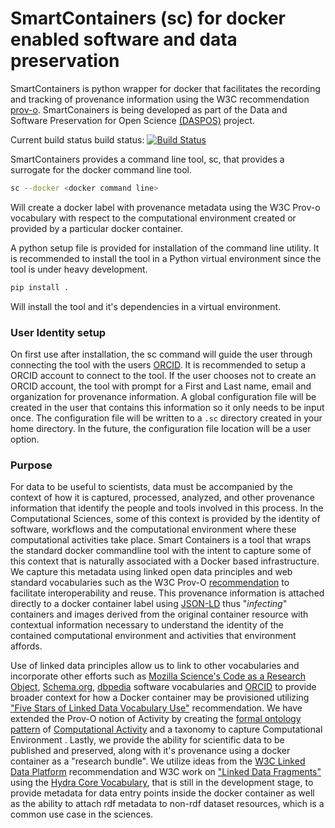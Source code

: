 # SmartContainers (sc) for docker enabled software and data preservation

SmartContainers is python wrapper for docker that facilitates the recording
and tracking of provenance information using the W3C recommendation [prov-o](http://www.w3.org/TR/prov-o/).
SmartConainers is being developed as part of the Data and Software Preservation  for Open Science [(DASPOS)](http://daspos.org) project.

Current build status  build status: [![Build Status](https://travis-ci.org/crcresearch/smartcontainers.svg?branch=master)](https://travis-ci.org/crcresearch/smartcontainers)

SmartContainers provides a command line tool, sc, that provides a surrogate for the docker command line tool.

```bash
sc --docker <docker command line>
```

Will create a docker label with provenance metadata using the W3C Prov-o vocabulary with respect to the
computational environment created or provided by a particular docker container.

A python setup file is provided for installation of the command line utility. It is recommended to install the tool in a Python virtual environment since the tool is under heavy development.

```bash
pip install .
```

Will install the tool and it's dependencies in a virtual environment.

### User Identity setup
On first use after installation, the sc command will guide the user through connecting the tool with the
users [ORCID](http://orcid.org). It is recommended to setup a ORCID account to connect to the tool. If the user chooses
not to create an ORCID account, the tool with prompt for a First and Last name, email and organization for provenance information. A global configuration file will be created in the user that contains this information so it only needs to be input once. The configuration file will be written to a `.sc` directory created in your home directory.  In the future, the configuration file location will be a user option.

### Purpose
For data to be useful to scientists, data must be accompanied by the context of how it is captured, processed, analyzed, and other provenance information that identify the people and tools involved in this process. In the Computational Sciences, some of this context is provided by the identity of software, workflows and the computational environment where these computational activities take place. Smart Containers is a tool that wraps the standard docker commandline tool with the intent to capture some of this context that is naturally associated with a Docker based infrastructure. We capture this metadata using linked open data principles and web standard vocabularies such as the W3C Prov-O [recommendation](https://www.w3.org/TR/prov-o/) to facilitate interoperability and reuse. This provenance information is attached directly to a docker container label using [JSON-LD](http://json-ld.org) thus "*infecting*" containers and images derived from the original container resource with contextual information necessary to understand the identity of the contained computational environment and activities that environment affords.

Use of linked data principles allow us to link to other vocabularies and incorporate other efforts such as [Mozilla Science's Code as a Research Object](https://github.com/codemeta/codemeta), [Schema.org](https://schema.org/Code), [dbpedia](http://dbpedia.org/ontology/Software) software vocabularies and [ORCID](http://orcid.org/) to provide broader context for how a Docker container may be provisioned utilizing ["Five Stars of Linked Data Vocabulary Use"](http://www.semantic-web-journal.net/content/five-stars-linked-data-vocabulary-use) recommendation. We have extended the Prov-O notion of Activity by creating the [formal ontology pattern](http://linkedscience.org/wp-content/uploads/2015/04/paper2.pdf)  of [Computational Activity](https://github.com/Vocamp/ComputationalActivity) and a taxonomy to capture Computational Environment . Lastly, we provide the ability for scientific data to be published and preserved, along with it's provenance using a docker container as a "research bundle". We utilize ideas from the [W3C Linked Data Platform](https://www.w3.org/TR/ldp/) recommendation and W3C work on ["Linked Data Fragments"](http://linkeddatafragments.org/) using the [Hydra Core Vocabulary](https://www.hydra-cg.com/spec/latest/linked-data-fragments/), that is still in the development stage, to provide metadata for data entry points inside the docker container as well as the ability to attach rdf metadata to non-rdf dataset resources, which is a common use case in the sciences.
